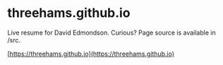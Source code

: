 # threehams.github.io
Live resume for David Edmondson. Curious? Page source is available in /src.

[https://threehams.github.io](https://threehams.github.io)
